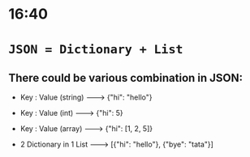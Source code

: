 # 16:40

# `JSON = Dictionary + List`


## There could be various combination in JSON:

- Key : Value (string) --->
{"hi": "hello"}

- Key : Value (int) --->
{"hi": 5}

- Key : Value (array) --->
{"hi": [1, 2, 5]}

- 2 Dictionary in 1 List --->
[{"hi": "hello"}, {"bye": "tata"}]


